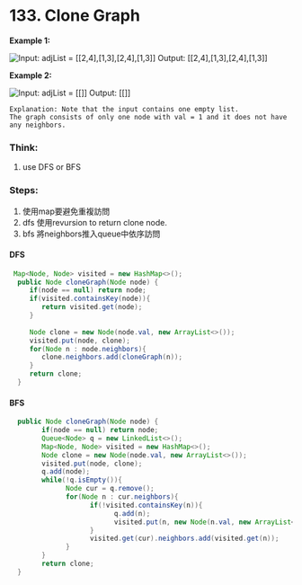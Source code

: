 # 133. Clone Graph

**Example 1:**

![Input: adjList = \[\[2,4\],\[1,3\],\[2,4\],\[1,3\]\] Output: \[\[2,4\],\[1,3\],\[2,4\],\[1,3\]\]](../.gitbook/assets/image%20%2823%29.png)

**Example 2:**

![Input: adjList = \[\[\]\] Output: \[\[\]\]](../.gitbook/assets/image%20%2822%29.png)

```text
Explanation: Note that the input contains one empty list. 
The graph consists of only one node with val = 1 and it does not have any neighbors.
```

### Think:

1. use DFS or BFS

### Steps:

1. 使用map要避免重複訪問
2. dfs 使用revursion to return clone node.
3. bfs 將neighbors推入queue中依序訪問

#### DFS

```java
 Map<Node, Node> visited = new HashMap<>();
  public Node cloneGraph(Node node) {
     if(node == null) return node;
     if(visited.containsKey(node)){
        return visited.get(node);
     }
     
     Node clone = new Node(node.val, new ArrayList<>()); 
     visited.put(node, clone);
     for(Node n : node.neighbors){
        clone.neighbors.add(cloneGraph(n));
     }
     return clone;
  }
```

#### BFS

```java
  public Node cloneGraph(Node node) {
        if(node == null) return node;
        Queue<Node> q = new LinkedList<>();
        Map<Node, Node> visited = new HashMap<>();
        Node clone = new Node(node.val, new ArrayList<>()); 
        visited.put(node, clone);
        q.add(node);
        while(!q.isEmpty()){
              Node cur = q.remove();
              for(Node n : cur.neighbors){
                    if(!visited.containsKey(n)){
                          q.add(n);
                          visited.put(n, new Node(n.val, new ArrayList<>()));
                    }
                    visited.get(cur).neighbors.add(visited.get(n));
              }
        }
        return clone;
  }
```



